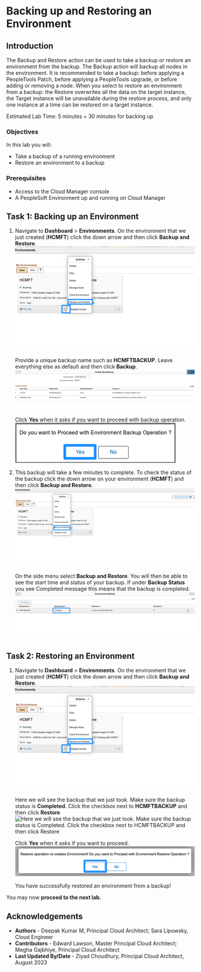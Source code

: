 # Backing up and Restoring an Environment

## Introduction
The Backup and Restore action can be used to take a backup or restore an environment from the backup. The Backup action will backup all nodes in the environment. It is recommended to take a backup: before applying a PeopleTools Patch, before applying a PeopleTools upgrade, or before adding or removing a node. When you select to restore an environment from a backup: the Restore overwrites all the data on the target instance, the Target instance will be unavailable during the restore process, and only one instance at a time can be restored on a target instance.

Estimated Lab Time: 5 minutes + 30 minutes for backing up

### Objectives
In this lab you will:
* Take a backup of a running environment
* Restore an environment to a backup

### Prerequisites
- Access to the Cloud Manager console
- A PeopleSoft Environment up and running on Cloud Manager

## Task 1: Backing up an Environment

1.  Navigate to **Dashboard** > **Environments**. On the environment that we just created (**HCMFT**) click the down arrow and then click **Backup and Restore**. 
    ![On the environment that we just created (HCMFT) click the down arrow and then click Backup and Restore.](./images/backuprestore.png "")

    Provide a unique backup name such as **HCMFTBACKUP**. Leave everything else as default and then click **Backup**.
    ![Provide a unique backup name such as HCMFTBACKUP. Leave everything else as default and then click Backup.](./images/backuphcm.png "")

    Click **Yes** when it asks if you want to proceed with backup operation.
    ![Click Yes when it asks if you want to proceed with backup operation.](./images/backupyes.png "")

2.  This backup will take a few minutes to complete. To check the status of the backup click the down arrow on your environment (**HCMFT**) and then click **Backup and Restore**.
    ![To check the status of the backup click the down arrow on your environment (HCMFT) and then click Details.](./images/hcmdetails.png "")

    On the side menu select **Backup and Restore**. You will then be able to see the start time and status of your backup. If under **Backup Status** you see Completed message this means that the backup is completed.
    ![On the side menu select Backup and Restore. You will then be able to see the start time and status of your backup](./images/backupcomplete.png "")
    
    

## Task 2: Restoring an Environment

1.  Navigate to **Dashboard** > **Environments**. On the environment that we just created (**HCMFT**) click the down arrow and then click **Backup and Restore**. 
    ![On the environment that we just created (HCMFT) click the down arrow and then click Backup and Restore.](./images/backuprestore.png "")

    Here we will see the backup that we just took. Make sure the backup status is **Completed**. Click the checkbox next to **HCMFTBACKUP** and then click **Restore**
    ![Here we will see the backup that we just took. Make sure the backup status is Completed. Click the checkbox next to HCMFTBACKUP and then click Restore](./images/restore.png"")

    Click **Yes** when it asks if you want to proceed.
    ![Click Yes when it asks if you want to proceed.](./images/hcmpopup.png "")

    You have successfully restored an environment from a backup!

You may now **proceed to the next lab.**

## Acknowledgements
* **Authors** - Deepak Kumar M, Principal Cloud Architect; Sara Lipowsky, Cloud Engineer
* **Contributors** - Edward Lawson, Master Principal Cloud Architect; Megha Gajbhiye, Principal Cloud Architect
* **Last Updated By/Date** - Ziyad Choudhury, Principal Cloud Architect, August 2023
